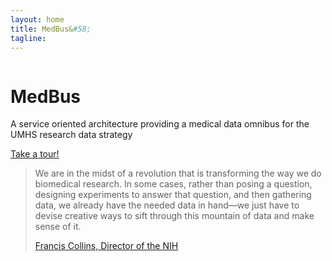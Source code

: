```yaml
---
layout: home
title: MedBus&#58;
tagline:
---
```

<div class="row">
    <div class="col-md-8">
        <img class="img-responsive img-rounded" src="http://placehold.it/900x350" alt="">
    </div>
    <!-- /.col-md-8 -->
    <div class="col-md-4">
        <h1>MedBus</h1>
        <p>A service oriented architecture providing a medical data omnibus for the UMHS research data strategy</p>
        <a class="btn btn-primary btn-lg" href="#">Take a tour!</a>
    </div>
    <!-- /.col-md-4 -->
</div>

<div class="row">
<blockquote>
    <p> We are in the midst of a revolution that is transforming the way we do biomedical research. In some cases, rather than posing a question, designing experiments to answer that question, and then gathering data, we already have the needed data in hand—we just have to devise creative ways to sift through this mountain of data and make sense of it.</p>
	<footer>
	<a href=" http://directorsblog.nih.gov/2014/05/06/mining-the-big-data-mountain/">
	Francis Collins, Director of the NIH
	</a>
	</footer>
    </blockquote>
</div>

<!-- potential quotes below.-->
<!--
"Data creation in today’s research is exponentially more rapid than anything we anticipated even a decade ago. The potential of these data, when used effectively, is quite astounding." -- Francis Collins


"As a scientist, you're not supposed to make decisions without the data."
Francis Collins
Read more at http://www.brainyquote.com/search_results.html#gsj1VVwCpjeK3xjj.99

"We are at a point in history where Big Data should not intimidate, but inspire us. We are in the midst of a revolution that is transforming the way we do biomedical research. In some cases, rather than posing a question, designing experiments to answer that question, and then gathering data, we already have the needed data in hand—we just have to devise creative ways to sift through this mountain of data and make sense of it." -- Francis Collins, http://directorsblog.nih.gov/2014/05/06/mining-the-big-data-mountain/





"Big Data represents the emergence of the digital enterprise—the ability for an organization to take full advantage of its digital assets."
"Becoming a Digital Enterprise represents a challenge for many institutions since their organizational structures make widespread data integration and analysis difficult"
"thanks to the Digital Enterprise, pooled knowledge can lead to a distinct advantage"
Philip E. Bourne
http://jamia.oxfordjournals.org/content/21/2/194



"Your task is not to foresee the future, but to enable it."
Citadelle or The Wisdom of the Sands (1948)



"It's not enough to just put the data out there. Its really about being fair and by that I mean you have got to be able to find the data, access it, interoperate and reuse it."



-->
